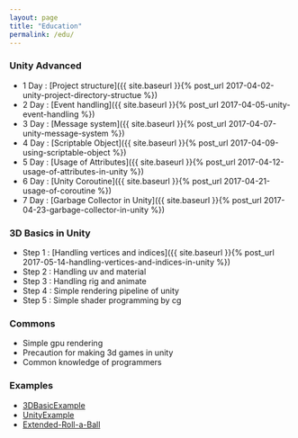 ```yaml
---
layout: page
title: "Education"
permalink: /edu/
---
```


### Unity Advanced

<!-- Advanced function -->
- 1 Day : [Project structure]({{ site.baseurl }}{% post_url 2017-04-02-unity-project-directory-structue %})
- 2 Day : [Event handling]({{ site.baseurl }}{% post_url 2017-04-05-unity-event-handling %})
- 3 Day : [Message system]({{ site.baseurl }}{% post_url 2017-04-07-unity-message-system %})
- 4 Day : [Scriptable Object]({{ site.baseurl }}{% post_url 2017-04-09-using-scriptable-object %})
- 5 Day : [Usage of Attributes]({{ site.baseurl }}{% post_url 2017-04-12-usage-of-attributes-in-unity %})
- 6 Day : [Unity Coroutine]({{ site.baseurl }}{% post_url 2017-04-21-usage-of-coroutine %})
- 7 Day : [Garbage Collector in Unity]({{ site.baseurl }}{% post_url 2017-04-23-garbage-collector-in-unity %})

### 3D Basics in Unity

- Step 1 : [Handling vertices and indices]({{ site.baseurl }}{% post_url 2017-05-14-handling-vertices-and-indices-in-unity %})
- Step 2 : Handling uv and material
- Step 3 : Handling rig and animate
- Step 4 : Simple rendering pipeline of unity
- Step 5 : Simple shader programming by cg

### Commons

- Simple gpu rendering
- Precaution for making 3d games in unity
- Common knowledge of programmers

<!--From 8 Day To End Day : [Make Unity Editor]-->
<!--
  Unity editor scripting
  - unity editor structure(selection, assetimporter, inspector, windows..)
  - GUI system in unity, rect or auto-space
  Make Unity Editor
   1 Day : Apply Mesh with vertices and indices
   2 Day : Apply Mesh with uv position and textures
   3 Day : Apply Mesh to animation
   4 Day : Make terrain
   5 Day : Game data..
   6 Day : ??
-->
### Examples

- [3DBasicExample](https://github.com/hrmrzizon/3DBasicExample)
- [UnityExample](https://github.com/hrmrzizon/UnityExample)
- [Extended-Roll-a-Ball](https://github.com/hrmrzizon/Extended-Roll-a-Ball)

